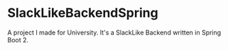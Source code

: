 # SlackLikeBackendSpring

A project I made for University.
It's a SlackLike Backend written in Spring Boot 2.
